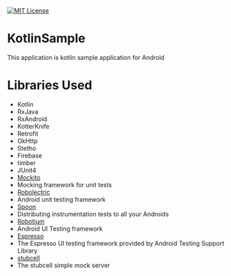 [![MIT License](https://img.shields.io/github/license/tommykw/Musical.svg)](https://github.com/tommykw/Musical/blob/master/LICENSE)

# KotlinSample
This application is kotlin sample application for Android

# Libraries Used
- Kotlin 
- RxJava
- RxAndroid
- KotterKnife
- Retrofit
- OkHttp
- Stetho
- Firebase
- timber
- JUnit4
- [Mockito](http://mockito.org/)
 - Mocking framework for unit tests
- [Robolectric](http://robolectric.org/)
 - Android unit testing framework
- [Spoon](http://square.github.io/spoon/)
 - Distributing instrumentation tests to all your Androids 
- [Robotium](https://github.com/RobotiumTech/robotium)
 - Android UI Testing framework
- [Espresso](https://google.github.io/android-testing-support-library/docs/espresso/index.html)
 - The Espresso UI testing framework provided by Android Testing Support Library
- [stubcell](https://github.com/yosuke-furukawa/stubcell)
 - The stubcell simple mock server
